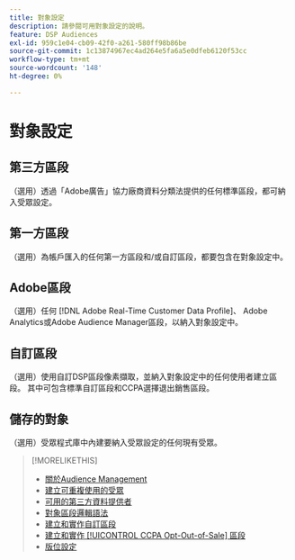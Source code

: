 ```yaml
---
title: 對象設定
description: 請參閱可用對象設定的說明。
feature: DSP Audiences
exl-id: 959c1e04-cb09-42f0-a261-580ff98b86be
source-git-commit: 1c13874967ec4ad264e5fa6a5e0dfeb6120f53cc
workflow-type: tm+mt
source-wordcount: '148'
ht-degree: 0%

---
```


# 對象設定

## 第三方區段

（選用）透過「Adobe廣告」協力廠商資料分類法提供的任何標準區段，都可納入受眾設定。

## 第一方區段

（選用）為帳戶匯入的任何第一方區段和/或自訂區段，都要包含在對象設定中。

## Adobe區段

（選用）任何 [!DNL Adobe Real-Time Customer Data Profile]、 Adobe Analytics或Adobe Audience Manager區段，以納入對象設定中。

## 自訂區段

（選用）使用自訂DSP區段像素擷取，並納入對象設定中的任何使用者建立區段。 其中可包含標準自訂區段和CCPA選擇退出銷售區段。

## 儲存的對象

（選用）受眾程式庫中內建要納入受眾設定的任何現有受眾。

>[!MORELIKETHIS]
>
>* [關於Audience Management](audience-about.md)
>* [建立可重複使用的受眾](reusable-audience-create.md)
>* [可用的第三方資料提供者](third-party-data-providers.md)
>* [對象區段邏輯語法](audience-segment-logic-syntax.md)
>* [建立和實作自訂區段](custom-segment-create.md)
>* [建立和實作 [!UICONTROL CCPA Opt-Out-of-Sale] 區段](ccpa-opt-out-segment-create.md)
>* [版位設定](/help/dsp/campaign-management/placements/placement-settings.md)

